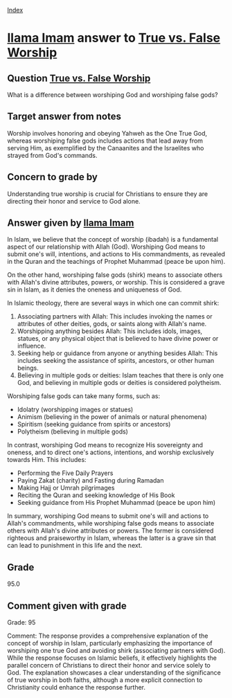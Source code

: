 
[Index](../../index.md)
# [llama Imam](../../answering_models/llama_Imam.md) answer to [True vs. False Worship](../../questions/True_vs._False_Worship.md)

## Question [True vs. False Worship](../../questions/True_vs._False_Worship.md)
What is a difference between worshiping God and worshiping false gods?

## Target answer from notes
Worship involves honoring and obeying Yahweh as the One True God, whereas worshiping false gods includes actions that lead away from serving Him, as exemplified by the Canaanites and the Israelites who strayed from God's commands.

## Concern to grade by
Understanding true worship is crucial for Christians to ensure they are directing their honor and service to God alone.

## Answer given by [llama Imam](../../answering_models/llama_Imam.md)
In Islam, we believe that the concept of worship (ibadah) is a fundamental aspect of our relationship with Allah (God). Worshiping God means to submit one's will, intentions, and actions to His commandments, as revealed in the Quran and the teachings of Prophet Muhammad (peace be upon him).

On the other hand, worshiping false gods (shirk) means to associate others with Allah's divine attributes, powers, or worship. This is considered a grave sin in Islam, as it denies the oneness and uniqueness of God.

In Islamic theology, there are several ways in which one can commit shirk:

1. Associating partners with Allah: This includes invoking the names or attributes of other deities, gods, or saints along with Allah's name.
2. Worshipping anything besides Allah: This includes idols, images, statues, or any physical object that is believed to have divine power or influence.
3. Seeking help or guidance from anyone or anything besides Allah: This includes seeking the assistance of spirits, ancestors, or other human beings.
4. Believing in multiple gods or deities: Islam teaches that there is only one God, and believing in multiple gods or deities is considered polytheism.

Worshiping false gods can take many forms, such as:

* Idolatry (worshipping images or statues)
* Animism (believing in the power of animals or natural phenomena)
* Spiritism (seeking guidance from spirits or ancestors)
* Polytheism (believing in multiple gods)

In contrast, worshiping God means to recognize His sovereignty and oneness, and to direct one's actions, intentions, and worship exclusively towards Him. This includes:

* Performing the Five Daily Prayers
* Paying Zakat (charity) and Fasting during Ramadan
* Making Hajj or Umrah pilgrimages
* Reciting the Quran and seeking knowledge of His Book
* Seeking guidance from His Prophet Muhammad (peace be upon him)

In summary, worshiping God means to submit one's will and actions to Allah's commandments, while worshiping false gods means to associate others with Allah's divine attributes or powers. The former is considered righteous and praiseworthy in Islam, whereas the latter is a grave sin that can lead to punishment in this life and the next.

## Grade
95.0

## Comment given with grade
Grade: 95

Comment: The response provides a comprehensive explanation of the concept of worship in Islam, particularly emphasizing the importance of worshiping one true God and avoiding shirk (associating partners with God). While the response focuses on Islamic beliefs, it effectively highlights the parallel concern of Christians to direct their honor and service solely to God. The explanation showcases a clear understanding of the significance of true worship in both faiths, although a more explicit connection to Christianity could enhance the response further.
